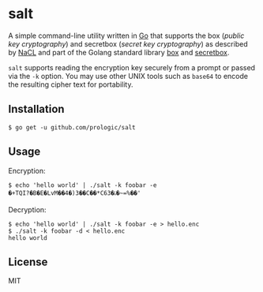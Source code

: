 # salt

A simple command-line utility written in [Go](https://golang.org) that supports
the box (_public key cryptography_) and secretbox (_secret key cryptography_)
as described by [NaCL](https://en.wikipedia.org/wiki/NaCl_(software)) and
part of the Golang standard library [box](https://godoc.org/golang.org/x/crypto/nacl/box)
and [secretbox](https://godoc.org/golang.org/x/crypto/nacl/secretbox).

`salt` supports reading the encryption key securely from a prompt or passed
via the `-k` option. You may use other UNIX tools such as `base64` to encode
the resulting cipher text for portability.

## Installation

```#!bash
$ go get -u github.com/prologic/salt
```

## Usage

Encryption:

```#!bash
$ echo 'hello world' | ./salt -k foobar -e
�+TQI?�B�E�LvM��4�)3��C��*C63�ۂ�~=%��'
```

Decryption:

```#!bash
$ echo 'hello world' | ./salt -k foobar -e > hello.enc
$ ./salt -k foobar -d < hello.enc
hello world
```

## License

MIT
